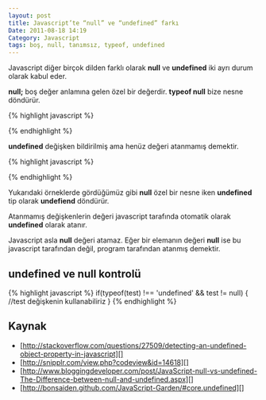```yaml
---
layout: post
title: Javascript’te “null” ve “undefined” farkı
Date: 2011-08-18 14:19
Category: Javascript
tags: boş, null, tanımsız, typeof, undefined
---
```


Javascript diğer birçok dilden farklı olarak **null** ve **undefined**
iki ayrı durum olarak kabul eder.

**null;** boş değer anlamına gelen özel bir değerdir. **typeof null**
bize nesne döndürür.

{% highlight javascript %}
<script>
	var testDegiskeni = null;
	alert(testDegiskeni); //null
	alert(typeof testDegiskeni); //object
</script>
{% endhighlight %}

**undefined** değişken bildirilmiş ama henüz değeri atanmamış demektir.

{% highlight javascript %}
<script>
	var testDegiskeni;
	alert(testDegiskeni); // undefined
	alert(typeof testDegiskeni); //undefined
</script>
{% endhighlight %}


Yukarıdaki örneklerde gördüğümüz gibi **null** özel bir nesne iken
**undefined** tip olarak **undefiend** döndürür.

Atanmamış değişkenlerin değeri javascript tarafında otomatik olarak
**undefined** olarak atanır.

Javascript asla **null** değeri atamaz. Eğer bir elemanın değeri
**null** ise bu javascript tarafından değil, program tarafından atanmış
demektir.

## undefined ve null kontrolü

{% highlight javascript %}
if(typeof(test) !== 'undefined' && test != null) {
	//test değişkenin kullanabiliriz
}
{% endhighlight %}

## Kaynak

-   [http://stackoverflow.com/questions/27509/detecting-an-undefined-object-property-in-javascript][]
-   [http://snipplr.com/view.php?codeview&id=14618][]
-   [http://www.bloggingdeveloper.com/post/JavaScript-null-vs-undefined-The-Difference-between-null-and-undefined.aspx][]
-   [http://bonsaiden.github.com/JavaScript-Garden/#core.undefined][]

  [http://stackoverflow.com/questions/27509/detecting-an-undefined-object-property-in-javascript]: http://stackoverflow.com/questions/27509/detecting-an-undefined-object-property-in-javascript
  [http://snipplr.com/view.php?codeview&id=14618]: http://snipplr.com/view.php?codeview&id=14618
  [http://www.bloggingdeveloper.com/post/JavaScript-null-vs-undefined-The-Difference-between-null-and-undefined.aspx]: http://www.bloggingdeveloper.com/post/JavaScript-null-vs-undefined-The-Difference-between-null-and-undefined.aspx
  [http://bonsaiden.github.com/JavaScript-Garden/#core.undefined]: http://bonsaiden.github.com/JavaScript-Garden/#core.undefined
